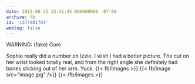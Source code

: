 ```yaml
---
date: 2013-08-31 13:41:44.000000000 -07:00
archive: fb
id: '1377981704'
weblog: false
---
```


WARNING: (fake) Gore

Sophie really did a number on Izzie. I wish I had a better picture. The cut on her wrist looked totally real, and from the right angle she definitely had bones sticking out of her arm. Yuck.
{{< fb/images >}}
{{< fb/image src="image.jpg" />}}
{{< /fb/images >}}
